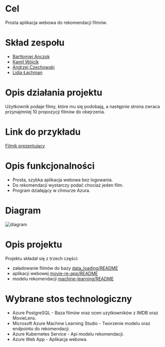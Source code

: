 # Cel
Prosta aplikacja webowa do rekomendacji filmów.

# Skład zespołu
* [Bartłomiej Anczok](https://github.com/ancq99)
* [Kamil Wójcik](https://github.com/Harry29-exe)
* [Andrzej Czechowski](https://github.com/czechoa)
* [Lidia Łachman](https://github.com/LidiaLachman)


# Opis działania projektu
Użytkownik podaje filmy, które mu się podobają, a następnie strona zwraca przynajmniej 10 propozycji filmów do obejrzenia.

# Link do przykładu
[Filmik prezentujący](https://www.youtube.com/watch?v=BDy3EB7fzNY)


# Opis funkcjonalności
- Prosta, szybka aplikacja webowa bez logowania.
- Do rekomendacji wystarczy podać chociaż jeden film.
- Program działający w chmurze Azura.


# Diagram
![diagram](https://user-images.githubusercontent.com/66008982/210627251-8cafad6a-66e7-49f7-944b-7a571f00c6e7.png)

# Opis projektu
Projektu składał się z trzech części:
- załadowanie filmów do bazy [data_loading/README](data_loading/README.md)
- aplikacji webowej [movie-re-app/README](movie-re-app/README.md)
- modelu rekomendacji  [machine-learning/README](machine-learning/README.md)


# Wybrane stos technologiczny
- Azure PostgreSQL - Baza filmów oraz ocen uzytkowników z IMDB oraz MovieLens.
- Microsoft Azure Machine Learning Studio - Tworzenie modelu oraz endpointu do rekomendacji.
- Azure Kubernetes Service - Api modelu rekomendacji.
- Azure Web App  - Aplikacja webowa.

